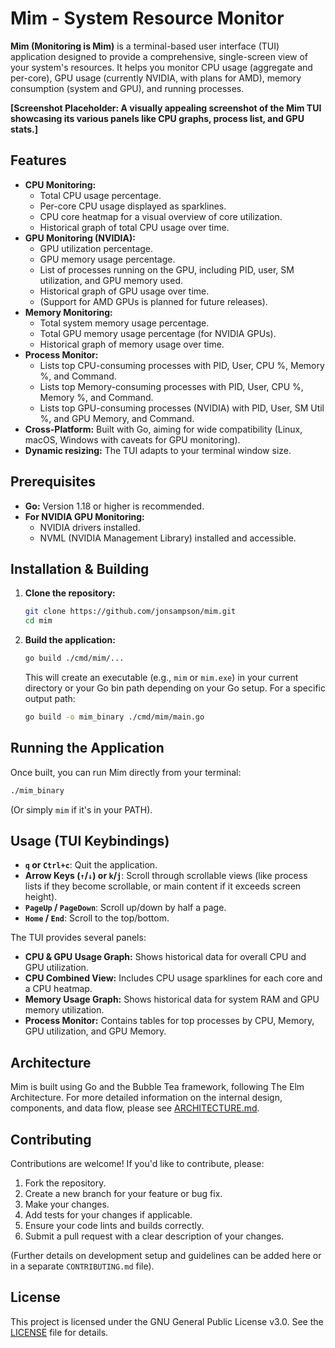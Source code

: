 # Mim - System Resource Monitor

**Mim (Monitoring is Mim)** is a terminal-based user interface (TUI) application designed to provide a comprehensive, single-screen view of your system's resources. It helps you monitor CPU usage (aggregate and per-core), GPU usage (currently NVIDIA, with plans for AMD), memory consumption (system and GPU), and running processes.

<!-- Placeholder for Hero Image/Screenshot -->
<!-- TODO: Replace this comment with an actual screenshot of Mim in action -->
**[Screenshot Placeholder: A visually appealing screenshot of the Mim TUI showcasing its various panels like CPU graphs, process list, and GPU stats.]**

## Features

*   **CPU Monitoring:**
    *   Total CPU usage percentage.
    *   Per-core CPU usage displayed as sparklines.
    *   CPU core heatmap for a visual overview of core utilization.
    *   Historical graph of total CPU usage over time.
*   **GPU Monitoring (NVIDIA):**
    *   GPU utilization percentage.
    *   GPU memory usage percentage.
    *   List of processes running on the GPU, including PID, user, SM utilization, and GPU memory used.
    *   Historical graph of GPU usage over time.
    *   (Support for AMD GPUs is planned for future releases).
*   **Memory Monitoring:**
    *   Total system memory usage percentage.
    *   Total GPU memory usage percentage (for NVIDIA GPUs).
    *   Historical graph of memory usage over time.
*   **Process Monitor:**
    *   Lists top CPU-consuming processes with PID, User, CPU %, Memory %, and Command.
    *   Lists top Memory-consuming processes with PID, User, CPU %, Memory %, and Command.
    *   Lists top GPU-consuming processes (NVIDIA) with PID, User, SM Util %, and GPU Memory, and Command.
*   **Cross-Platform:** Built with Go, aiming for wide compatibility (Linux, macOS, Windows with caveats for GPU monitoring).
*   **Dynamic resizing:** The TUI adapts to your terminal window size.

## Prerequisites

*   **Go:** Version 1.18 or higher is recommended.
*   **For NVIDIA GPU Monitoring:**
    *   NVIDIA drivers installed.
    *   NVML (NVIDIA Management Library) installed and accessible.

## Installation & Building

1.  **Clone the repository:**
    ```bash
    git clone https://github.com/jonsampson/mim.git
    cd mim
    ```

2.  **Build the application:**
    ```bash
    go build ./cmd/mim/...
    ```
    This will create an executable (e.g., `mim` or `mim.exe`) in your current directory or your Go bin path depending on your Go setup. For a specific output path:
    ```bash
    go build -o mim_binary ./cmd/mim/main.go
    ```

## Running the Application

Once built, you can run Mim directly from your terminal:

```bash
./mim_binary
```
(Or simply `mim` if it's in your PATH).

## Usage (TUI Keybindings)

*   **`q` or `Ctrl+c`**: Quit the application.
*   **Arrow Keys (`↑`/`↓`) or `k`/`j`**: Scroll through scrollable views (like process lists if they become scrollable, or main content if it exceeds screen height).
*   **`PageUp` / `PageDown`**: Scroll up/down by half a page.
*   **`Home` / `End`**: Scroll to the top/bottom.

The TUI provides several panels:
*   **CPU & GPU Usage Graph:** Shows historical data for overall CPU and GPU utilization.
*   **CPU Combined View:** Includes CPU usage sparklines for each core and a CPU heatmap.
*   **Memory Usage Graph:** Shows historical data for system RAM and GPU memory utilization.
*   **Process Monitor:** Contains tables for top processes by CPU, Memory, GPU utilization, and GPU Memory.

## Architecture

Mim is built using Go and the Bubble Tea framework, following The Elm Architecture. For more detailed information on the internal design, components, and data flow, please see [ARCHITECTURE.md](ARCHITECTURE.md).

## Contributing

Contributions are welcome! If you'd like to contribute, please:

1.  Fork the repository.
2.  Create a new branch for your feature or bug fix.
3.  Make your changes.
4.  Add tests for your changes if applicable.
5.  Ensure your code lints and builds correctly.
6.  Submit a pull request with a clear description of your changes.

(Further details on development setup and guidelines can be added here or in a separate `CONTRIBUTING.md` file).

## License

This project is licensed under the GNU General Public License v3.0. See the [LICENSE](LICENSE) file for details.

